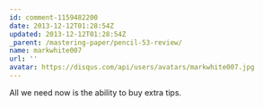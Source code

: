 ```yaml
---
id: comment-1159482200
date: 2013-12-12T01:28:54Z
updated: 2013-12-12T01:28:54Z
_parent: /mastering-paper/pencil-53-review/
name: markwhite007
url: ''
avatar: https://disqus.com/api/users/avatars/markwhite007.jpg
---
```


All we need now is the ability to buy extra tips.
